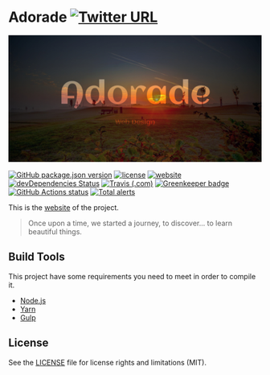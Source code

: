 # Adorade [![Twitter URL](https://img.shields.io/twitter/url?url=https%3A%2F%2Fadorade.ro)](https://twitter.com/intent/tweet?text=Adorade%20-%20Web%20Design%20Company%20&url=https://adorade.ro&hashtags=webdesign,development,mobileapp,webadd,website,templates)

![Adorade](src/images/share/adorade_og_share.jpg)

[![GitHub package.json version](https://img.shields.io/github/package-json/v/adorade/website.svg?label=&color=green&logo=github)](https://github.com/adorade/website/blob/master/package.json)
[![license](https://img.shields.io/github/license/adorade/website.svg?label=)](https://mit-license.org)
[![website](https://img.shields.io/website/https/adorade.ro.svg?logo=google-chrome)](https://adorade.ro/)
[![devDependencies Status](https://img.shields.io/david/dev/adorade/website.svg?label=deps)](https://david-dm.org/adorade/website?type=dev)
[![Travis (.com)](https://img.shields.io/travis/com/adorade/website?logo=travis)](https://travis-ci.com/adorade/website)
[![Greenkeeper badge](https://badges.greenkeeper.io/adorade/website.svg)](https://greenkeeper.io/)
[![GitHub Actions status](https://github.com/adorade/website/workflows/Node%20CI/badge.svg)](https://github.com/adorade/website/actions)
[![Total alerts](https://img.shields.io/lgtm/alerts/g/adorade/website.svg?logo=lgtm&logoWidth=18)](https://lgtm.com/projects/g/adorade/website/alerts/)

This is the [website](https://adorade.ro/) of the project.

> Once upon a time, we started a journey, to discover... to learn beautiful things.

## Build Tools

This project have some requirements you need to meet in order to compile it.

* [Node.js](https://nodejs.org/)
* [Yarn](https://yarnpkg.com/en/)
* [Gulp](http://gulpjs.com/)

## License

See the [LICENSE](LICENSE) file for license rights and limitations (MIT).
